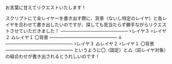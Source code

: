 お言葉に甘えてリクエストいたします！

スクリプトにて全レイヤーを書き出す際に、背景（ないし特定のレイヤ）と各レイヤを合わせて書き出したいのですが、探しても見当たらず勝手ながらリクエストさせていただきました！
―――――――――――――――
☓レイヤ３
☓レイヤ２
△レイヤ１
〇背景
―――――――――――――――
↓
―――――――――――――――
☓レイヤ３
△レイヤ２
☓レイヤ１
〇背景
―――――――――――――――
というように〇（固定）と△（前レイヤ対象）の組合わせが書き出されるとうれしいのです！
